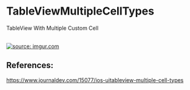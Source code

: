 # TableViewMultipleCellTypes
TableView With Multiple Custom Cell

</br>
<a href="https://imgur.com/fZliYwB"><img src="https://i.imgur.com/fZliYwB.png" title="source: imgur.com" /></a>

References:
-----------
https://www.journaldev.com/15077/ios-uitableview-multiple-cell-types

